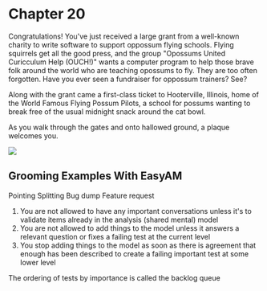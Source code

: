 # Chapter 20

Congratulations! You've just received a large grant from a well-known charity to write software to support oppossum flying schools. Flying squirrels get all the good press, and the group "Opossums United Curicculum Help (OUCH!)" wants a computer program to help those brave folk around the world who are teaching opossums to fly. They are too often forgotten. Have you ever seen a fundraiser for oppossum trainers? See?

Along with the grant came a first-class ticket to Hooterville, Illinois, home of the World Famous Flying Possum Pilots, a school for possums wanting to break free of the usual midnight snack around the cat bowl.

As you walk through the gates and onto hallowed ground, a plaque welcomes you.

![](images/opossum-mypossum.png)


## Grooming Examples With EasyAM

Pointing
Splitting
Bug dump
Feature request


1. You are not allowed to have any important conversations unless it's to validate items already in the analysis (shared mental) model
2. You are not allowed to add things to the model unless it answers a relevant question or fixes a failing test at the current level 
3. You stop adding things to the model as soon as there is agreement that enough has been described to create a failing important test at some lower level

The ordering of tests by importance is called the backlog queue


